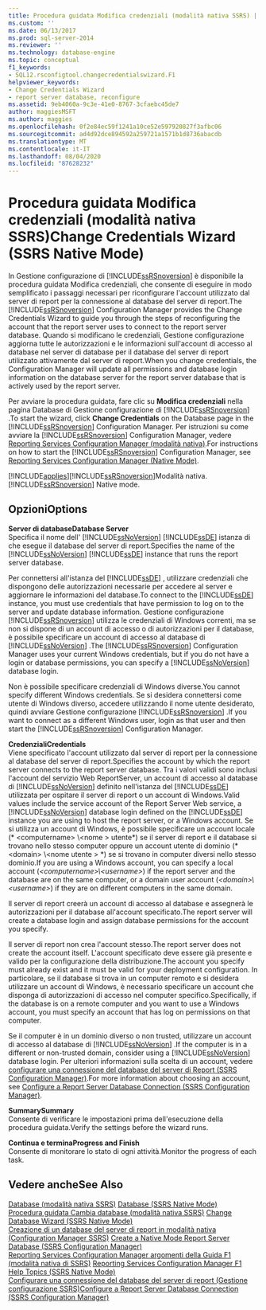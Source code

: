 ```yaml
---
title: Procedura guidata Modifica credenziali (modalità nativa SSRS) | Microsoft Docs
ms.custom: ''
ms.date: 06/13/2017
ms.prod: sql-server-2014
ms.reviewer: ''
ms.technology: database-engine
ms.topic: conceptual
f1_keywords:
- SQL12.rsconfigtool.changecredentialswizard.F1
helpviewer_keywords:
- Change Credentials Wizard
- report server database, reconfigure
ms.assetid: 9eb4060a-9c3e-41e0-8767-3cfaebc45de7
author: maggiesMSFT
ms.author: maggies
ms.openlocfilehash: 0f2e84ec59f1241a10ce52e597920827f3afbc06
ms.sourcegitcommit: ad4d92dce894592a259721a1571b1d8736abacdb
ms.translationtype: MT
ms.contentlocale: it-IT
ms.lasthandoff: 08/04/2020
ms.locfileid: "87628232"
---
```

# <a name="change-credentials-wizard-ssrs-native-mode"></a><span data-ttu-id="6f654-102">Procedura guidata Modifica credenziali (modalità nativa SSRS)</span><span class="sxs-lookup"><span data-stu-id="6f654-102">Change Credentials Wizard (SSRS Native Mode)</span></span>
  <span data-ttu-id="6f654-103">In Gestione configurazione di [!INCLUDE[ssRSnoversion](../../includes/ssrsnoversion-md.md)] è disponibile la procedura guidata Modifica credenziali, che consente di eseguire in modo semplificato i passaggi necessari per riconfigurare l'account utilizzato dal server di report per la connessione al database del server di report.</span><span class="sxs-lookup"><span data-stu-id="6f654-103">The [!INCLUDE[ssRSnoversion](../../includes/ssrsnoversion-md.md)] Configuration Manager provides the Change Credentials Wizard to guide you through the steps of reconfiguring the account that the report server uses to connect to the report server database.</span></span> <span data-ttu-id="6f654-104">Quando si modificano le credenziali, Gestione configurazione aggiorna tutte le autorizzazioni e le informazioni sull'account di accesso al database nel server di database per il database del server di report utilizzato attivamente dal server di report.</span><span class="sxs-lookup"><span data-stu-id="6f654-104">When you change credentials, the Configuration Manager will update all permissions and database login information on the database server for the report server database that is actively used by the report server.</span></span>  
  
 <span data-ttu-id="6f654-105">Per avviare la procedura guidata, fare clic su **Modifica credenziali** nella pagina Database di Gestione configurazione di [!INCLUDE[ssRSnoversion](../../includes/ssrsnoversion-md.md)] .</span><span class="sxs-lookup"><span data-stu-id="6f654-105">To start the wizard, click **Change Credentials** on the Database page in the [!INCLUDE[ssRSnoversion](../../includes/ssrsnoversion-md.md)] Configuration Manager.</span></span> <span data-ttu-id="6f654-106">Per istruzioni su come avviare la [!INCLUDE[ssRSnoversion](../../includes/ssrsnoversion-md.md)] Configuration Manager, vedere [Reporting Services Configuration Manager &#40;modalità nativa&#41;](../../../2014/sql-server/install/reporting-services-configuration-manager-native-mode.md).</span><span class="sxs-lookup"><span data-stu-id="6f654-106">For instructions on how to start the [!INCLUDE[ssRSnoversion](../../includes/ssrsnoversion-md.md)] Configuration Manager, see [Reporting Services Configuration Manager &#40;Native Mode&#41;](../../../2014/sql-server/install/reporting-services-configuration-manager-native-mode.md).</span></span>  
  
 [!INCLUDE[applies](../../includes/applies-md.md)]<span data-ttu-id="6f654-107">[!INCLUDE[ssRSnoversion](../../includes/ssrsnoversion-md.md)]Modalità nativa.</span><span class="sxs-lookup"><span data-stu-id="6f654-107">[!INCLUDE[ssRSnoversion](../../includes/ssrsnoversion-md.md)] Native mode.</span></span>  
  
## <a name="options"></a><span data-ttu-id="6f654-108">Opzioni</span><span class="sxs-lookup"><span data-stu-id="6f654-108">Options</span></span>  
 <span data-ttu-id="6f654-109">**Server di database**</span><span class="sxs-lookup"><span data-stu-id="6f654-109">**Database Server**</span></span>  
 <span data-ttu-id="6f654-110">Specifica il nome dell' [!INCLUDE[ssNoVersion](../../includes/ssnoversion-md.md)] [!INCLUDE[ssDE](../../includes/ssde-md.md)] istanza di che esegue il database del server di report.</span><span class="sxs-lookup"><span data-stu-id="6f654-110">Specifies the name of the [!INCLUDE[ssNoVersion](../../includes/ssnoversion-md.md)] [!INCLUDE[ssDE](../../includes/ssde-md.md)] instance that runs the report server database.</span></span>  
  
 <span data-ttu-id="6f654-111">Per connettersi all'istanza del [!INCLUDE[ssDE](../../includes/ssde-md.md)] , utilizzare credenziali che dispongono delle autorizzazioni necessarie per accedere al server e aggiornare le informazioni del database.</span><span class="sxs-lookup"><span data-stu-id="6f654-111">To connect to the [!INCLUDE[ssDE](../../includes/ssde-md.md)] instance, you must use credentials that have permission to log on to the server and update database information.</span></span> <span data-ttu-id="6f654-112">Gestione configurazione [!INCLUDE[ssRSnoversion](../../includes/ssrsnoversion-md.md)] utilizza le credenziali di Windows correnti, ma se non si dispone di un account di accesso o di autorizzazioni per il database, è possibile specificare un account di accesso al database di [!INCLUDE[ssNoVersion](../../includes/ssnoversion-md.md)] .</span><span class="sxs-lookup"><span data-stu-id="6f654-112">The [!INCLUDE[ssRSnoversion](../../includes/ssrsnoversion-md.md)] Configuration Manager uses your current Windows credentials, but if you do not have a login or database permissions, you can specify a [!INCLUDE[ssNoVersion](../../includes/ssnoversion-md.md)] database login.</span></span>  
  
 <span data-ttu-id="6f654-113">Non è possibile specificare credenziali di Windows diverse.</span><span class="sxs-lookup"><span data-stu-id="6f654-113">You cannot specify different Windows credentials.</span></span> <span data-ttu-id="6f654-114">Se si desidera connettersi come utente di Windows diverso, accedere utilizzando il nome utente desiderato, quindi avviare Gestione configurazione [!INCLUDE[ssRSnoversion](../../includes/ssrsnoversion-md.md)] .</span><span class="sxs-lookup"><span data-stu-id="6f654-114">If you want to connect as a different Windows user, login as that user and then start the [!INCLUDE[ssRSnoversion](../../includes/ssrsnoversion-md.md)] Configuration Manager.</span></span>  
  
 <span data-ttu-id="6f654-115">**Credenziali**</span><span class="sxs-lookup"><span data-stu-id="6f654-115">**Credentials**</span></span>  
 <span data-ttu-id="6f654-116">Viene specificato l'account utilizzato dal server di report per la connessione al database del server di report.</span><span class="sxs-lookup"><span data-stu-id="6f654-116">Specifies the account by which the report server connects to the report server database.</span></span> <span data-ttu-id="6f654-117">Tra i valori validi sono inclusi l'account del servizio Web ReportServer, un account di accesso al database di [!INCLUDE[ssNoVersion](../../includes/ssnoversion-md.md)] definito nell'istanza del [!INCLUDE[ssDE](../../includes/ssde-md.md)] utilizzata per ospitare il server di report o un account di Windows.</span><span class="sxs-lookup"><span data-stu-id="6f654-117">Valid values include the service account of the Report Server Web service, a [!INCLUDE[ssNoVersion](../../includes/ssnoversion-md.md)] database login defined on the [!INCLUDE[ssDE](../../includes/ssde-md.md)] instance you are using to host the report server, or a Windows account.</span></span> <span data-ttu-id="6f654-118">Se si utilizza un account di Windows, è possibile specificare un account locale (\* \<computername> \\<nome \> utente*) se il server di report e il database si trovano nello stesso computer oppure un account utente di dominio (* \<domain> \\<nome utente \> \*) se si trovano in computer diversi nello stesso dominio.</span><span class="sxs-lookup"><span data-stu-id="6f654-118">If you are using a Windows account, you can specify a local account (*\<computername>\\<username\>*) if the report server and the database are on the same computer, or a domain user account (*\<domain>\\<username\>*) if they are on different computers in the same domain.</span></span>  
  
 <span data-ttu-id="6f654-119">Il server di report creerà un account di accesso al database e assegnerà le autorizzazioni per il database all'account specificato.</span><span class="sxs-lookup"><span data-stu-id="6f654-119">The report server will create a database login and assign database permissions for the account you specify.</span></span>  
  
 <span data-ttu-id="6f654-120">Il server di report non crea l'account stesso.</span><span class="sxs-lookup"><span data-stu-id="6f654-120">The report server does not create the account itself.</span></span> <span data-ttu-id="6f654-121">L'account specificato deve essere già presente e valido per la configurazione della distribuzione.</span><span class="sxs-lookup"><span data-stu-id="6f654-121">The account you specify must already exist and it must be valid for your deployment configuration.</span></span> <span data-ttu-id="6f654-122">In particolare, se il database si trova in un computer remoto e si desidera utilizzare un account di Windows, è necessario specificare un account che disponga di autorizzazioni di accesso nel computer specifico.</span><span class="sxs-lookup"><span data-stu-id="6f654-122">Specifically, if the database is on a remote computer and you want to use a Windows account, you must specify an account that has log on permissions on that computer.</span></span>  
  
 <span data-ttu-id="6f654-123">Se il computer è in un dominio diverso o non trusted, utilizzare un account di accesso al database di [!INCLUDE[ssNoVersion](../../includes/ssnoversion-md.md)] .</span><span class="sxs-lookup"><span data-stu-id="6f654-123">If the computer is in a different or non-trusted domain, consider using a [!INCLUDE[ssNoVersion](../../includes/ssnoversion-md.md)] database login.</span></span> <span data-ttu-id="6f654-124">Per ulteriori informazioni sulla scelta di un account, vedere [configurare una connessione del database del server di Report &#40;SSRS Configuration Manager&#41;](../../../2014/sql-server/install/configure-a-report-server-database-connection-ssrs-configuration-manager.md).</span><span class="sxs-lookup"><span data-stu-id="6f654-124">For more information about choosing an account, see [Configure a Report Server Database Connection  &#40;SSRS Configuration Manager&#41;](../../../2014/sql-server/install/configure-a-report-server-database-connection-ssrs-configuration-manager.md).</span></span>  
  
 <span data-ttu-id="6f654-125">**Summary**</span><span class="sxs-lookup"><span data-stu-id="6f654-125">**Summary**</span></span>  
 <span data-ttu-id="6f654-126">Consente di verificare le impostazioni prima dell'esecuzione della procedura guidata.</span><span class="sxs-lookup"><span data-stu-id="6f654-126">Verify the settings before the wizard runs.</span></span>  
  
 <span data-ttu-id="6f654-127">**Continua e termina**</span><span class="sxs-lookup"><span data-stu-id="6f654-127">**Progress and Finish**</span></span>  
 <span data-ttu-id="6f654-128">Consente di monitorare lo stato di ogni attività.</span><span class="sxs-lookup"><span data-stu-id="6f654-128">Monitor the progress of each task.</span></span>  
  
## <a name="see-also"></a><span data-ttu-id="6f654-129">Vedere anche</span><span class="sxs-lookup"><span data-stu-id="6f654-129">See Also</span></span>  
 <span data-ttu-id="6f654-130">[Database &#40;modalità nativa SSRS&#41;](../../../2014/sql-server/install/database-ssrs-native-mode.md) </span><span class="sxs-lookup"><span data-stu-id="6f654-130">[Database &#40;SSRS Native Mode&#41;](../../../2014/sql-server/install/database-ssrs-native-mode.md) </span></span>  
 <span data-ttu-id="6f654-131">[Procedura guidata Cambia database &#40;modalità nativa SSRS&#41;](../../../2014/sql-server/install/change-database-wizard-ssrs-native-mode.md) </span><span class="sxs-lookup"><span data-stu-id="6f654-131">[Change Database Wizard &#40;SSRS Native Mode&#41;](../../../2014/sql-server/install/change-database-wizard-ssrs-native-mode.md) </span></span>  
 <span data-ttu-id="6f654-132">[Creazione di un database del server di report in modalità nativa &#40;Configuration Manager SSRS&#41;](../../reporting-services/install-windows/ssrs-report-server-create-a-native-mode-report-server-database.md) </span><span class="sxs-lookup"><span data-stu-id="6f654-132">[Create a Native Mode Report Server Database  &#40;SSRS Configuration Manager&#41;](../../reporting-services/install-windows/ssrs-report-server-create-a-native-mode-report-server-database.md) </span></span>  
 <span data-ttu-id="6f654-133">[Reporting Services Configuration Manager argomenti della Guida F1 &#40;modalità nativa di SSRS&#41;](../../../2014/sql-server/install/reporting-services-configuration-manager-f1-help-topics-ssrs-native-mode.md) </span><span class="sxs-lookup"><span data-stu-id="6f654-133">[Reporting Services Configuration Manager F1 Help Topics &#40;SSRS Native Mode&#41;](../../../2014/sql-server/install/reporting-services-configuration-manager-f1-help-topics-ssrs-native-mode.md) </span></span>  
 [<span data-ttu-id="6f654-134">Configurare una connessione del database del server di report &#40;Gestione configurazione SSRS&#41;</span><span class="sxs-lookup"><span data-stu-id="6f654-134">Configure a Report Server Database Connection  &#40;SSRS Configuration Manager&#41;</span></span>](../../../2014/sql-server/install/configure-a-report-server-database-connection-ssrs-configuration-manager.md)  
  
  
